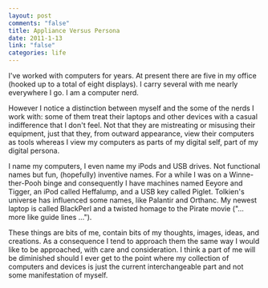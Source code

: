 ```yaml
--- 
layout: post
comments: "false"
title: Appliance Versus Persona
date: 2011-1-13
link: "false"
categories: life
---
```

I've worked with computers for years. At present there are five in my office (hooked up to a total of eight displays). I carry several with me nearly everywhere I go. I am a computer nerd.

However I notice a distinction between myself and the some of the nerds I work with: some of them treat their laptops and other devices with a casual indifference that I don't feel. Not that they are mistreating or misusing their equipment, just that they, from outward appearance, view their computers as tools whereas I view my computers as parts of my digital self, part of my digital persona.

I name my computers, I even name my iPods and USB drives. Not functional names but fun, (hopefully) inventive names. For a while I was on a Winne-ther-Pooh binge and consequently I have machines named Eeyore and Tigger, an iPod called Heffalump, and a USB key called Piglet. Tolkien's universe has influenced some names, like Palantir and Orthanc. My newest laptop is called BlackPerl and a twisted homage to the Pirate movie ("... more like guide lines ...").

These things are bits of me, contain bits of my thoughts, images, ideas, and creations. As a consequence I tend to approach them the same way I would like to be approached, with care and consideration. I think a part of me will be diminished should I ever get to the point where my collection of computers and devices is just the current interchangeable part and not some manifestation of myself.
